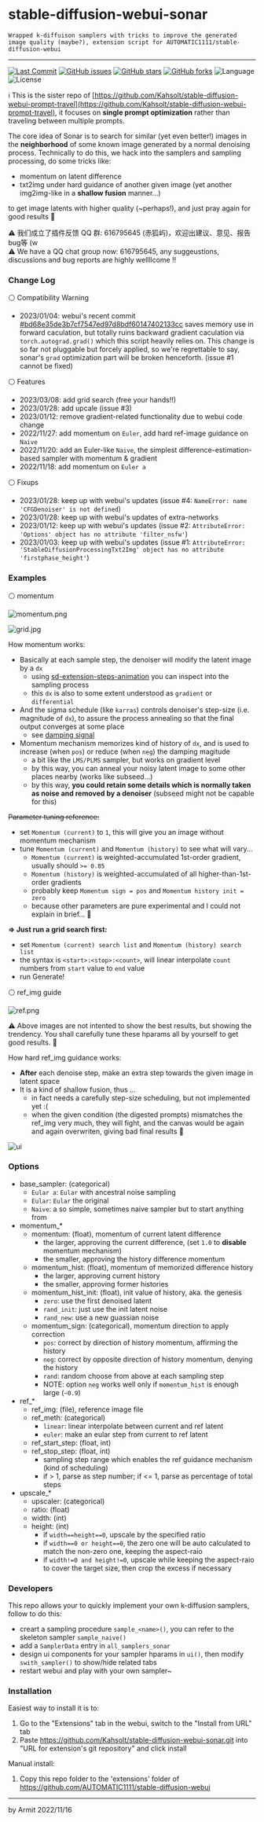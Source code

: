 # stable-diffusion-webui-sonar

    Wrapped k-diffuison samplers with tricks to improve the generated image quality (maybe?), extension script for AUTOMATIC1111/stable-diffusion-webui

----

<p align="left">
  <a href="https://github.com/Kahsolt/stable-diffusion-webui-sonar/commits"><img alt="Last Commit" src="https://img.shields.io/github/last-commit/Kahsolt/stable-diffusion-webui-sonar"></a>
  <a href="https://github.com/Kahsolt/stable-diffusion-webui-sonar/issues"><img alt="GitHub issues" src="https://img.shields.io/github/issues/Kahsolt/stable-diffusion-webui-sonar"></a>
  <a href="https://github.com/Kahsolt/stable-diffusion-webui-sonar/stargazers"><img alt="GitHub stars" src="https://img.shields.io/github/stars/Kahsolt/stable-diffusion-webui-sonar"></a>
  <a href="https://github.com/Kahsolt/stable-diffusion-webui-sonar/network"><img alt="GitHub forks" src="https://img.shields.io/github/forks/Kahsolt/stable-diffusion-webui-sonar"></a>
  <img alt="Language" src="https://img.shields.io/github/languages/top/Kahsolt/stable-diffusion-webui-sonar">
  <img alt="License" src="https://img.shields.io/github/license/Kahsolt/stable-diffusion-webui-sonar">
  <br/>
</p>

ℹ This is the sister repo of [https://github.com/Kahsolt/stable-diffusion-webui-prompt-travel](https://github.com/Kahsolt/stable-diffusion-webui-prompt-travel), it focuses on **single prompt optimization** rather than traveling between multiple prompts. 

The core idea of Sonar is to search for similar (yet even better!) images in the **neighborhood** of some known image generated by a normal denoising process. 
Technically to do this, we hack into the samplers and sampling processing, do some tricks like:

  - momentum on latent difference
  - txt2img under hard guidance of another given image (yet another img2img-like in a **shallow fusion** manner...)

to get image latents with higher quality (~perhaps!), and just pray again for good results 🤣

⚠ 我们成立了插件反馈 QQ 群: 616795645 (赤狐屿)，欢迎出建议、意见、报告bug等 (w  
⚠ We have a QQ chat group now: 616795645, any suggeustions, discussions and bug reports are highly wellllcome !!  


### Change Log

⚪ Compatibility Warning

- 2023/01/04: webui's recent commit [#bd68e35de3b7cf7547ed97d8bdf60147402133cc](https://github.com/AUTOMATIC1111/stable-diffusion-webui/commit/bd68e35de3b7cf7547ed97d8bdf60147402133cc) saves memory use in forward caculation, but totally ruins backward gradient caculation via `torch.autograd.grad()` which this script heavily relies on. This change is so far not pluggable but forcely applied, so we're regrettable to say, sonar's `grad` optimization part will be broken henceforth. (issue #1 cannot be fixed)

⚪ Features

- 2023/03/08: add grid search (free your hands!!)
- 2023/01/28: add upcale (issue #3)
- 2023/01/12: remove gradient-related functionality due to webui code change
- 2022/11/27: add momentum on `Euler`, add hard ref-image guidance on `Naive`
- 2022/11/20: add an Euler-like `Naive`, the simplest difference-estimation-based sampler with momentum & gradient
- 2022/11/18: add momentum on `Euler a`

⚪ Fixups

- 2023/01/28: keep up with webui's updates (issue #4: `NameError: name 'CFGDenoiser' is not defined`)
- 2023/01/28: keep up with webui's updates of extra-networks
- 2023/01/12: keep up with webui's updates (issue #2: `AttributeError: 'Options' object has no attribute 'filter_nsfw'`)
- 2023/01/03: keep up with webui's updates (issue #1: `AttributeError: 'StableDiffusionProcessingTxt2Img' object has no attribute 'firstphase_height'`)


### Examples

⚪ momentum

![momentum.png](img/momentum.png)

![grid.jpg](img/grid.jpg)

How momentum works:

- Basically at each sample step, the denoiser will modify the latent image by a `dx`
  - using [sd-extension-steps-animation](https://github.com/vladmandic/sd-extension-steps-animation) you can inspect into the sampling process
  - this `dx` is also to some extent understood as `gradient` or `differential`
- And the sigma schedule (like `karras`) controls denoiser's step-size (i.e. magnitude of `dx`), to assure the process annealing so that the final output converges at some place
  - see [damping signal](https://en.wikipedia.org/wiki/Damping#Damped_sine_wave)
- Momentum mechanism memorizes kind of history of `dx`, and is used to increase (when `pos`) or reduce (when `neg`) the damping magitude
  - a bit like the `LMS/PLMS` sampler, but works on gradient level
  - by this way, you can anneal your noisy latent image to some other places nearby (works like subseed...)
  - by this way, **you could retain some details which is normally taken as noise and removed by a denoiser** (subseed might not be capable for this)

<del> Parameter tuning reference: </del>

- set `Momentum (current)` to `1`, this will give you an image without momentum mechanism
- tune `Momentum (current)` and `Momentum (history)` to see what will vary...
  - `Momentum (current)` is weighted-accumulated 1st-order gradient, usually should `>= 0.85`
  - `Momentum (history)` is weighted-accumulated of all higher-than-1st-order gradients 
  - probably keep `Momentum sign = pos` and `Momentum history init = zero`
  - because other parameters are pure experimental and I could not explain in brief... 🤣

**=> Just run a grid search first:**

- set `Momentum (current) search list` and `Momentum (history) search list`
- the syntax is `<start>:<stop>:<count>`, will linear interpolate `count` numbers from `start` value to `end` value
- run Generate!


⚪ ref_img guide

![ref.png](img/ref.png)

⚠ Above images are not intented to show the best results, but showing the trendency. You shall carefully tune these hparams all by yourself to get good results. 🤣

How hard ref_img guidance works:

- **After** each denoise step, make an extra step towards the given image in latent space
- It is a kind of shallow fusion, thus ...
  - in fact needs a carefully step-size scheduling, but not implemented yet :(
  - when the given condition (the digested prompts) mismatches the ref_img very much, they will fight, and the canvas would be again and again overwriten, giving bad final results 🤣


![ui](img/ui.png)


### Options

- base_sampler: (categorical)
  - `Eular a`: `Eular` with ancestral noise sampling
  - `Eular`: `Eular` the original
  - `Naive`: a so simple, sometimes naive sampler but to start anything from
- momentum_*
  - momentum: (float), momentum of current latent difference
    - the larger, approving the current difference, (set `1.0` to **disable** momentum mechanism)
    - the smaller, approving the history difference momentum
  - momentum_hist: (float), momentum of memorized difference history
    - the larger, approving current history
    - the smaller, approving former histories
  - momentum_hist_init: (float), init value of history, aka. the genesis
    - `zero`: use the first denoised latent
    - `rand_init`: just use the init latent noise 
    - `rand_new`: use a new guassian noise
  - momentum_sign: (categorical), momentum direction to apply correction
    - `pos`: correct by direction of history momentum, affirming the history
    - `neg`: correct by opposite direction of history momentum, denying the history
    - `rand`: random choose from above at each sampling step
    - NOTE: option `neg` works well only if `momentum_hist` is enough large (`~0.9`)
- ref_*
  - ref_img: (file), reference image file
  - ref_meth: (categorical)
    - `linear`: linear interpolate between current and ref latent
    - `euler`: make an eular step from current to ref latent 
  - ref_start_step: (float, int)
  - ref_stop_step: (float, int)
    - sampling step range which enables the ref guidance mechanism (kind of scheduling)
    - if > 1, parse as step number; if <= 1, parse as percentage of total steps
- upscale_*
  - upscaler: (categorical)
  - ratio: (float)
  - width: (int)
  - height: (int)
    - if `width==height==0`, upscale by the specified ratio
    - if `width==0 or height==0`, the zero one will be auto calculated to match the non-zero one, keeping the aspect-raio
    - if `width!=0 and height!=0`, upscale while keeping the aspect-raio to cover the target size, then crop the excess if necessary


### Developers

This repo allows your to quickly implement your own k-diffusion samplers, follow to do this:

- creart a sampling procedure `sample_<name>()`, you can refer to the skeleton sampler `sample_naive()`
- add a `SamplerData` entry in `all_samplers_sonar`
- design ui components for your sampler hparams in `ui()`, then modify `swith_sampler()` to show/hide related tabs
- restart webui and play with your own sampler~


### Installation

Easiest way to install it is to:
1. Go to the "Extensions" tab in the webui, switch to the "Install from URL" tab
2. Paste https://github.com/Kahsolt/stable-diffusion-webui-sonar.git into "URL for extension's git repository" and click install

Manual install:
1. Copy this repo folder to the 'extensions' folder of https://github.com/AUTOMATIC1111/stable-diffusion-webui

----

by Armit
2022/11/16 
